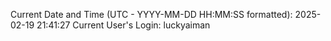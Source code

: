 Current Date and Time (UTC - YYYY-MM-DD HH:MM:SS formatted): 2025-02-19 21:41:27
Current User's Login: luckyaiman
